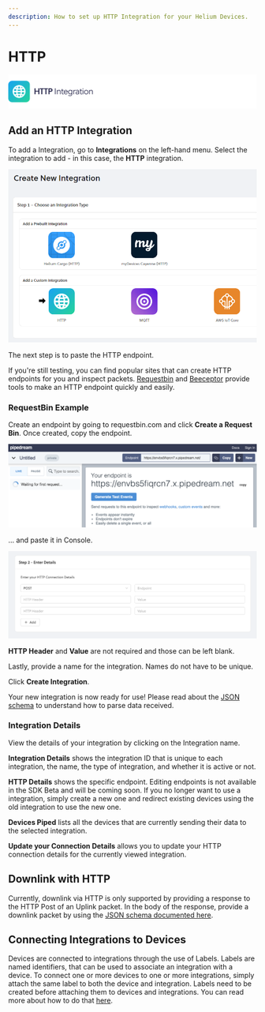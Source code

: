```yaml
---
description: How to set up HTTP Integration for your Helium Devices.
---
```


# HTTP

![](../../.gitbook/assets/artboard-copy-7.jpg)

## Add an HTTP Integration

To add a Integration, go to **Integrations** on the left-hand menu. Select the integration to add - in this case, the **HTTP** integration.

![](../../.gitbook/assets/integrations-http.png)

The next step is to paste the HTTP endpoint.

If you're still testing, you can find popular sites that can create HTTP endpoints for you and inspect packets. [Requestbin](https://www.requestbin.com) and [Beeceptor](https://www.beeceptor.com) provide tools to make an HTTP endpoint quickly and easily.

### RequestBin Example

Create an endpoint by going to requestbin.com and click **Create a Request Bin**. Once created, copy the endpoint.

![](../../.gitbook/assets/request_bin.png)

... and paste it in Console.

![](../../.gitbook/assets/screenshot-2020-03-11-at-09.36.19.png)

**HTTP Header** and **Value** are not required and those can be left blank.

Lastly, provide a name for the integration. Names do not have to be unique.

Click **Create Integration**.

Your new integration is now ready for use! Please read about the [JSON schema](json-schema.md) to understand how to parse data received.

### Integration Details

View the details of your integration by clicking on the Integration name.

**Integration Details** shows the integration ID that is unique to each integration, the name, the type of integration, and whether it is active or not.

**HTTP Details** shows the specific endpoint. Editing endpoints is not available in the SDK Beta and will be coming soon. If you no longer want to use a integration, simply create a new one and redirect existing devices using the old integration to use the new one.

**Devices Piped** lists all the devices that are currently sending their data to the selected integration.

**Update your Connection Details** allows you to update your HTTP connection details for the currently viewed integration.

## Downlink with HTTP

Currently, downlink via HTTP is only supported by providing a response to the HTTP Post of an Uplink packet. In the body of the response, provide a downlink packet by using the [JSON schema documented here](json-schema.md).

## Connecting Integrations to Devices

Devices are connected to integrations through the use of Labels. Labels are named identifiers, that can be used to associate an integration with a device. To connect one or more devices to one or more integrations, simply attach the same label to both the device and integration. Labels need to be created before attaching them to devices and integrations. You can read more about how to do that [here](https://developer.helium.com/console/labels).

